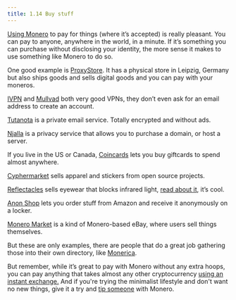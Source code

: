 ```yaml
---
title: 1.14 Buy stuff
---
```

[Using Monero](1.13_use_monero.md) to pay for things (where it’s accepted) is really pleasant. You can pay to anyone, anywhere in the world, in a minute. If it’s something you can purchase without disclosing your identity, the more sense it makes to use something like Monero to do so.

One good example is [ProxyStore](https://proxysto.re/). It has a physical store in Leipzig, Germany but also ships goods and sells digital goods and you can pay with your moneros.

[IVPN](https://www.ivpn.net/) and [Mullvad](https://mullvad.net/) both very good VPNs, they don’t even ask for an email address to create an account.

[Tutanota](https://tutanota.com/) is a private email service. Totally encrypted and without ads.

[Njalla](https://njal.la/) is a privacy service that allows you to purchase a domain, or host a server.

If you live in the US or Canada, [Coincards](https://coincards.com/) lets you buy giftcards to spend almost anywhere.

[Cyphermarket](https://www.cyphermarket.com/) sells apparel and stickers from open source projects.

[Reflectacles](https://www.reflectacles.com/) sells eyewear that blocks infrared light, [read about it](https://www.reflectacles.com/irlenses), it’s cool.

[Anon Shop](https://anonshop.app/) lets you order stuff from Amazon and receive it anonymously on a locker.

[Monero Market](https://moneromarket.io/) is a kind of Monero-based eBay, where users sell things themselves.

But these are only examples, there are people that do a great job gathering those into their own directory, like [Monerica](https://monerica.com/).

But remember, while it’s great to pay with Monero without any extra hoops, you can pay anything that takes almost any other cryptocurrency [using an instant exchange.](1.08_exchange_monero.md) And if you're trying the minimalist lifestyle and don't want no new things, give it a try and [tip someone](1.15_tip_monero.md) with Monero.
